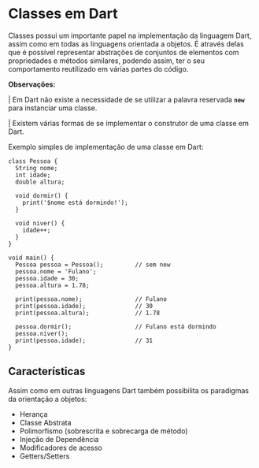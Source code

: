 # Classes em Dart

Classes possui um importante papel na implementação da linguagem Dart, assim como em todas as linguagens orientada a objetos. É através delas que é possível 
representar abstrações de conjuntos de elementos com propriedades e métodos similares, podendo assim, ter o seu comportamento reutilizado em várias partes do 
código. 

**Observações:** 

| Em Dart não existe a necessidade de se utilizar a palavra reservada **`new`** para instanciar uma classe.

| Existem várias formas de se implementar o construtor de uma classe em Dart.

Exemplo simples de implementação de uma classe em Dart:

    class Pessoa {
      String nome;
      int idade;
      double altura;

      void dormir() {
        print('$nome está dormindo!');
      }

      void niver() {
        idade++;
      }
    }
    
    void main() {
      Pessoa pessoa = Pessoa();         // sem new
      pessoa.nome = 'Fulano';
      pessoa.idade = 30;
      pessoa.altura = 1.78;

      print(pessoa.nome);               // Fulano
      print(pessoa.idade);              // 30
      print(pessoa.altura);             // 1.78
  
      pessoa.dormir();                  // Fulano está dormindo
      pessoa.niver();
      print(pessoa.idade);              // 31
    }

## Características

Assim como em outras linguagens Dart também possibilita os paradigmas da orientação a objetos:

- Herança
- Classe Abstrata
- Polimorfismo (sobrescrita e sobrecarga de método)
- Injeção de Dependência
- Modificadores de acesso
- Getters/Setters
